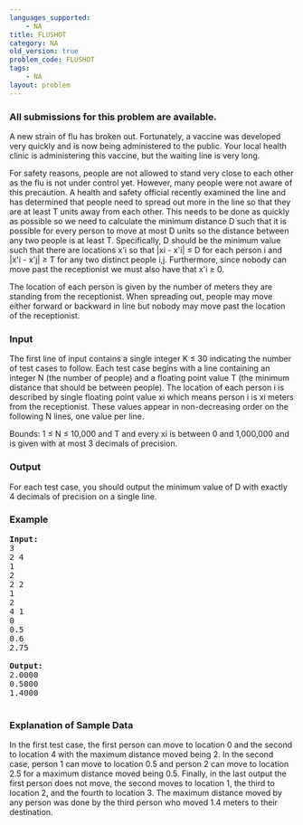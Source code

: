 ```yaml
---
languages_supported:
    - NA
title: FLUSHOT
category: NA
old_version: true
problem_code: FLUSHOT
tags:
    - NA
layout: problem
---
```

###  All submissions for this problem are available. 

A new strain of flu has broken out. Fortunately, a vaccine was developed very quickly and is now being administered to the public. Your local health clinic is administering this vaccine, but the waiting line is very long.

For safety reasons, people are not allowed to stand very close to each other as the flu is not under control yet. However, many people were not aware of this precaution. A health and safety official recently examined the line and has determined that people need to spread out more in the line so that they are at least T units away from each other. This needs to be done as quickly as possible so we need to calculate the minimum distance D such that it is possible for every person to move at most D units so the distance between any two people is at least T. Specifically, D should be the minimum value such that there are locations x'i so that |xi - x'i| ≤ D for each person i and |x'i - x'j| ≥ T for any two distinct people i,j. Furthermore, since nobody can move past the receptionist we must also have that x'i ≥ 0.

The location of each person is given by the number of meters they are standing from the receptionist. When spreading out, people may move either forward or backward in line but nobody may move past the location of the receptionist.

### Input

The first line of input contains a single integer K ≤ 30 indicating the number of test cases to follow. Each test case begins with a line containing an integer N (the number of people) and a floating point value T (the minimum distance that should be between people). The location of each person i is described by single floating point value xi which means person i is xi meters from the receptionist. These values appear in non-decreasing order on the following N lines, one value per line.

Bounds: 1 ≤ N ≤ 10,000 and T and every xi is between 0 and 1,000,000 and is given with at most 3 decimals of precision.

### Output

For each test case, you should output the minimum value of D with exactly 4 decimals of precision on a single line.

### Example

<pre>
<b>Input:</b>
3
2 4
1
2
2 2
1
2
4 1
0
0.5
0.6
2.75

<b>Output:</b>
2.0000
0.5000
1.4000

</pre>
### Explanation of Sample Data

In the first test case, the first person can move to location 0 and the second to location 4 with the maximum distance moved being 2. In the second case, person 1 can move to location 0.5 and person 2 can move to location 2.5 for a maximum distance moved being 0.5. Finally, in the last output the first person does not move, the second moves to location 1, the third to location 2, and the fourth to location 3. The maximum distance moved by any person was done by the third person who moved 1.4 meters to their destination.
